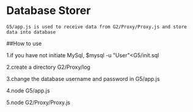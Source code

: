 # Database Storer
    G5/app.js is used to receive data from G2/Proxy/Proxy.js and store data into database

##How to use

1.if you have not initiate MySql, $mysql -u "User"<G5/init.sql

2.create a directory G2/Proxy/log

3.change the database username and password in G5/app.js

4.node G5/app.js

5.node G2/Proxy/Proxy.js
